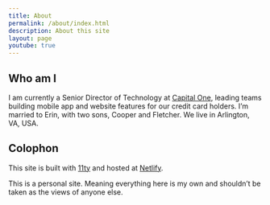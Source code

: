 ```yaml
---
title: About
permalink: /about/index.html
description: About this site
layout: page
youtube: true
---
```


## Who am I

I am currently a Senior Director of Technology at [Capital One](https://www.capitalone.com/), leading teams building mobile app and website features for our credit card holders. I’m married to Erin, with two sons, Cooper and Fletcher. We live in Arlington, VA, USA.

## Colophon

This site is built with [11ty](https://www.11ty.dev/) and hosted at [Netlify](https://www.netlify.com/).

This is a personal site. Meaning everything here is my own and shouldn’t be taken as the views of anyone else.